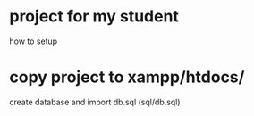 # project for my student

how to setup
# copy project to xampp/htdocs/
create database and import db.sql (sql/db.sql)